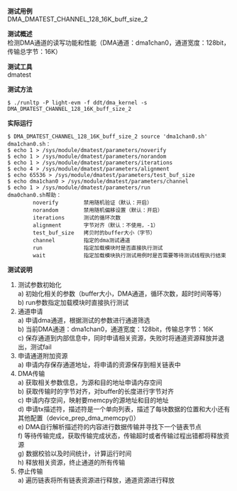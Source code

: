 **测试用例**  
DMA_DMATEST_CHANNEL_128_16K_buff_size_2  

**测试概述**  
检测DMA通道的读写功能和性能（DMA通道：dma1chan0，通道宽度：128bit，传输总字节：16K）  

**测试工具**  
dmatest  

**测试方法**  
```
$ ./runltp -P light-evm -f ddt/dma_kernel -s DMA_DMATEST_CHANNEL_128_16K_buff_size_2
```

**实际运行**  
```
$ DMA_DMATEST_CHANNEL_128_16K_buff_size_2 source 'dma1chan0.sh'
dma1chan0.sh：
$ echo 1 > /sys/module/dmatest/parameters/noverify
$ echo 1 > /sys/module/dmatest/parameters/norandom
$ echo 1 > /sys/module/dmatest/parameters/iterations
$ echo 4 > /sys/module/dmatest/parameters/alignment
$ echo 65536 > /sys/module/dmatest/parameters/test_buf_size
$ echo dma1chan0 > /sys/module/dmatest/parameters/channel
$ echo 1 > /sys/module/dmatest/parameters/run
dma0chan0.sh帮助：
        noverify        禁用随机验证（默认：开启）
        norandom        禁用随机偏移设置（默认：开启）
        iterations      测试的循环次数
        alignment       字节对齐（默认：不使用，-1）
        test_buf_size   拷贝时的buffer大小（字节）
        channel         指定的dma测试通道
        run             指定加载模块时是否直接执行测试
        wait            指定加载模块执行测试用例时是否需要等待测试线程执行结束
```

**测试说明**  
1. 测试参数初始化  
        a) 初始化相关的参数（buffer大小，DMA通道，循环次数，超时时间等等）  
        b) run参数指定加载模块时直接执行测试  
2. 通道申请  
        a) 申请dma通道，根据测试的参数进行通道筛选  
	b) 当前DMA通道：dma1chan0，通道宽度：128bit，传输总字节：16K  
        c) 保存通道到内部信息中，同时申请相关资源，失败时将通道资源释放并退出，测试fail  
3. 申请通道附加资源  
        a) 申请内存保存通道地址，将申请的资源保存到相关链表中  
4. DMA传输  
        a) 获取相关参数信息，为源和目的地址申请内存空间  
        b) 获取传输时的字节对齐，对buffer的长度进行字节对齐  
        c) 申请内存空间，映射要memcpy的源地址和目的地址  
        d) 申请tx描述符，描述符是一个单向列表，描述了每块数据的位置和大小还有其他配置（device_prep_dma_memcpy()）  
        e) DMA自行解析描述符的内容进行数据传输并寻找下一个链表节点  
        f) 等待传输完成，获取传输完成状态，传输超时或者传输过程出错都将释放资源  
        g) 数据校验以及时间统计，计算运行时间  
        h) 释放相关资源，终止通道的所有传输  
5. 停止传输  
        a) 遍历链表将所有链表资源进行释放，通道资源进行释放  

